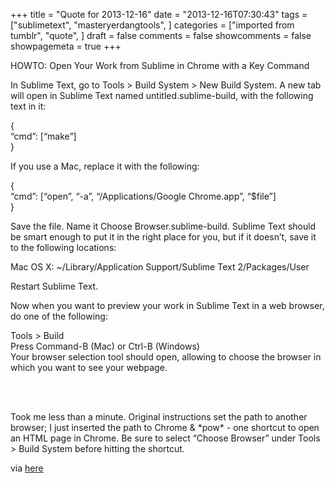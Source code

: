 +++
title = "Quote for 2013-12-16"
date = "2013-12-16T07:30:43"
tags = ["sublimetext", "masteryerdangtools", ]
categories = ["imported from tumblr", "quote", ]
draft = false
comments = false
showcomments = false
showpagemeta = true
+++

<p>HOWTO: Open Your Work from Sublime in Chrome with a Key Command</p>

<p>In Sublime Text, go to Tools &gt; Build System &gt; New Build System. A new tab will open in Sublime Text named untitled.sublime-build, with the following text in it:</p>

<p>{<br/>
    &ldquo;cmd&rdquo;: [&ldquo;make&rdquo;]<br/>
}</p>

<p>If you use a Mac, replace it with the following:</p>

<p>{<br/>
    &ldquo;cmd&rdquo;: [&ldquo;open&rdquo;, &ldquo;-a&rdquo;, &ldquo;/Applications/Google Chrome.app&rdquo;, &ldquo;$file&rdquo;]<br/>
}</p>

<p>Save the file. Name it Choose Browser.sublime-build. Sublime Text should be smart enough to put it in the right place for you, but if it doesn&rsquo;t, save it to the following locations:</p>

<p>Mac OS X: ~/Library/Application Support/Sublime Text 2/Packages/User</p>

<p>Restart Sublime Text.</p>

<p>Now when you want to preview your work in Sublime Text in a web browser, do one of the following:</p>

<p>Tools &gt; Build<br/>
Press Command-B (Mac) or Ctrl-B (Windows)<br/>
Your browser selection tool should open, allowing to choose the browser in which you want to see your webpage.</p><br /><br /><p>Took me less than a minute. Original instructions set the path to another browser; I just inserted the path to Chrome &amp; *pow* - one shortcut to open an HTML page in Chrome. Be sure to select &ldquo;Choose Browser&rdquo; under Tools &gt; Build System before hitting the shortcut.</p>
<p>via <a href="http://www.granneman.com/webdev/editors/sublime-text/set-up-sublime-text-to-preview-your-code-in-a-web-browser/" target="_blank">here</a></p>